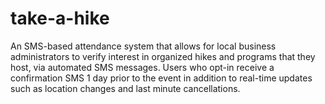# take-a-hike
An SMS-based attendance system that allows for local business administrators to verify interest in organized hikes and programs that they host, via automated SMS messages. Users who opt-in receive a confirmation SMS 1 day prior to the event in addition to real-time updates such as location changes and last minute cancellations.
